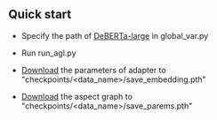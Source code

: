 ## Quick start
* Specify the path of [DeBERTa-large](https://huggingface.co/microsoft/deberta-v3-large) in global_var.py

* Run run_agl.py

* [Download](https://drive.google.com/drive/folders/12caC01v4C25BZI4HFsaz0QoPkXbC18nb) the parameters of adapter to "checkpoints/<data_name>/save_embedding.pth"

* [Download](https://drive.google.com/drive/folders/12caC01v4C25BZI4HFsaz0QoPkXbC18nb) the aspect graph to "checkpoints/<data_name>/save_parems.pth"